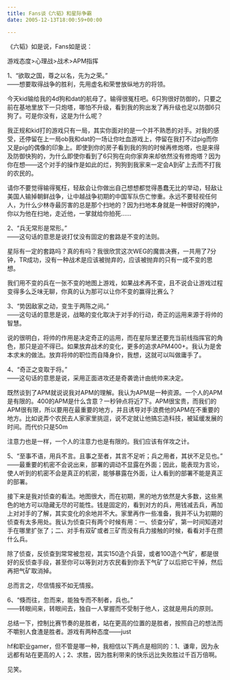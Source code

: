 ```yaml
---
title: Fans谈《六韬》和星际争霸
date: 2005-12-13T18:00:59+00:00

---
```

《六韬》如是说，Fans如是说：

游戏态度>心理战>战术>APM指挥

1、&#8220;欲取之国，尊之以名，先为之荣。&#8221;  
——想要取得战争的胜利，先用虚名和荣誉放纵地方的将领。

今天kid输给我的4d狗和dat的航母了。输得很冤枉吧。6只狗很好防御的，只要之前在基地里放下一只炮塔，哪怕不升级，看到我的狗出发了再升级也足以防御6只狗了。可是你没有，这是为什么呢？

我正规和kid打的游戏只有一局，其实你面对的是一个并不熟悉的对手。对我的感受，还停留在上一局ob我和dat的一场让你吐血游戏上，停留在我打不过pig而你又是pig的偶像的印象上。即使到你的房子看到我的狗的时候再修炮塔，也是来得及防御快狗的，为什么即使你看到了6只狗在向你家奔来却依然没有修炮塔？因为你在想——这个对手的操作是如此的烂，狗狗到我家来一定会A到矿上去而不打我的农民的。

请你不要觉得输得冤枉，轻敌会让你做出自己想想都觉得愚蠢无比的举动，轻敌让美国人输掉朝鲜战争，让中越战争初期的中国军队伤亡惨重。永远不要轻视任何人，为什么少林寺最厉害的总是那个扫地的？因为扫地本身就是一种很好的掩护，你以为他在扫地，走近他，一掌就给你拍死&#8230;&#8230;

2、&#8220;兵无常形是常形。&#8221;  
——这句话的意思是说打仗没有固定的套路是不变的法则。

星际有一定的套路吗？真的有吗？我很欣赏这次WEG的魔兽决赛，一共用了7分钟，TR成功，没有一种战术是应该被抛弃的，应该被抛弃的只有一成不变的思想。

我们用不变的兵在一张不变的地图上游戏，如果战术再不变，且不说会让游戏过程变得多么乏味无聊，你真的认为那可以让你不变的赢得比赛么？

3、&#8220;势因敌家之动，变生于两陈之间。&#8221;  
——这句话的意思是说，战略的变化取决于对手的行动，奇正的运用来源于将帅的智慧。

说的很明白，将帅的作用是决定奇正的运用，而在星际里还要充当前线指挥官的角色，那只是迫不得已。如果放弃战术的变化，更多的追求APM400+。我认为是舍本求末的做法。放弃将帅的职位而自降身价，我想，这就可以叫做庸手了。

4、&#8220;奇正之变取于将。&#8221;  
——这句话的意思是说，采用正面进攻还是奇袭诡计由统帅来决定。

既然谈到了APM就说说我对APM的理解。我认为APM是一种资源。一个人的APM是有限的。400的APM是什么含意？一秒钟点将近7下。APM很宝贵，而我们的APM很有限，所以要用在最重要的地方，并且诱导对手浪费他的APM在不重要的地方。比如说弄个农民去人家家里挑逗，说不定就让他搞忘造科技，被延缓发展的时间。而代价只是50m

注意力也是一样，一个人的注意力也是有限的。我们应该有佯攻之计。

5、&#8220;至事不语，用兵不言。且事之至者，其言不足听；兵之用者，其状不足见也。&#8221;  
——最重要的机密不会说出来，部署的调动不显露在外面；因此，能表现为言论，使人听到的机密不会是真正的机密，能够暴露在外面，让人看到的部署不能是真正的部署。

接下来是我对侦查的看法。地图很大，而在初期，黑的地方依然是大多数，这些黑色的地方可以隐藏无尽的可能性。钱是固定的，看到对方的兵，用钱减去兵，再加上对对手的了解，其实变化的余地并不大。家里再作一些准备，我并不认为初期的侦查有太多用处。我认为侦查只有两个时候有用：一、侦查分矿，第一时间知道对手在哪里扩张了；二、对手有双矿或者三矿而没有兵力接触的时候，看看对手在攒什么兵。

除了侦查，反侦查到常常被忽视，其实150造个兵营，或者100造个气矿，都是很好的反侦查手段，甚至你可以等到对方农民看到你丢下气矿了以后把它干掉，然后再把气矿取消掉。

总而言之，尽信情报不如无情报。

6、&#8220;倏而往，忽而来，能独专而不制者，兵也。&#8221;  
——转眼间来，转眼间去，独自一人掌握而不受制于他人，这就是用兵的原则。

总结一下，控制比赛节奏的是胜者，站在更高的位置的是胜者，按照自己的想法而不嚼别人食渣是胜者。游戏有两种态度——just
  
hf和职业gamer，但不管是哪一种，我相信以下两点是相同的：1、谦卑，因为永远都有站在更高的人；2、求胜，因为胜利带来的快乐远比失败胜过千百万倍啊。

见笑。
